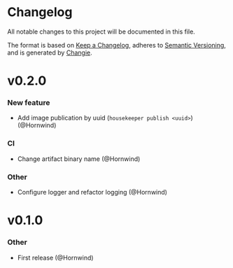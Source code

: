 # Changelog
All notable changes to this project will be documented in this file.

The format is based on [Keep a Changelog](https://keepachangelog.com/en/1.0.0/),
adheres to [Semantic Versioning](https://semver.org/spec/v2.0.0.html),
and is generated by [Changie](https://github.com/miniscruff/changie).

# v0.2.0

### New feature

* Add image publication by uuid (`housekeeper publish <uuid>`) (@Hornwind)

### CI

* Change artifact binary name (@Hornwind)

### Other

* Configure logger and refactor logging (@Hornwind)




# v0.1.0

### Other

* First release (@Hornwind)



